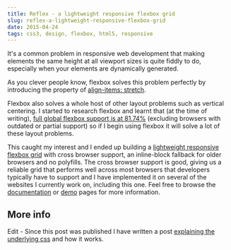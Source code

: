 ```yaml
---
title: Reflex - a lightweight responsive flexbox grid
slug: reflex-a-lightweight-responsive-flexbox-grid
date: 2015-04-24
tags: css3, design, flexbox, html5, responsive
---
```


It's a common problem in responsive web development that making elements the same height at all viewport sizes is quite fiddly to do, especially when your elements are dynamically generated.

As you clever people know, flexbox solves this problem perfectly by introducing the property of [align-items: stretch][1].

Flexbox also solves a whole host of other layout problems such as vertical centering. I started to research flexbox and learnt that (at the time of writing), [full global flexbox support is at 81.74%][2] (excluding browsers with outdated or partial support) so if I begin using flexbox it will solve a lot of these layout problems.

This caught my interest and I ended up building a [lightweight responsive flexbox grid][3] with cross browser support, an inline-block fallback for older browsers and no polyfills. The cross browser support is good, giving us a reliable grid that performs well across most browsers that developers typically have to support and I have implemented it on several of the websites I currently work on, including this one. Feel free to browse the [documentation][4] or [demo][5] pages for more information.

## More info

Edit - Since this post was published I have written a post [explaining the underlying css][6] and how it works.


 [1]: http://www.w3.org/TR/css-flexbox-1/#valdef-align-items-align-self-stretch
 [2]: http://caniuse.com/#search=flex
 [3]: https://github.com/leejordan/reflex
 [4]: http://leejordan.github.io/reflex/docs/
 [5]: http://leejordan.github.io/reflex/docs/demo.html
 [6]: http://www.lendmeyourear.net/layering-css-so-we-can-use-flexbox-now.html
